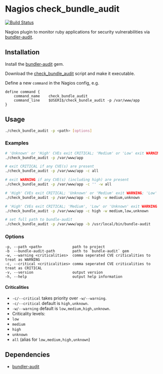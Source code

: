 # Nagios check_bundle_audit

[![Build Status](https://travis-ci.org/tommarshall/nagios-check-bundle-audit.svg?branch=master)](https://travis-ci.org/tommarshall/nagios-check-bundle-audit)

Nagios plugin to monitor ruby applications for security vulnerabilities via [bundler-audit](https://github.com/rubysec/bundler-audit).

## Installation

Install the [bundler-audit](https://github.com/rubysec/bundler-audit) gem.

Download the [check_bundle_audit](https://cdn.rawgit.com/tommarshall/nagios-check-bundle-audit/v0.1.0/check_bundle_audit) script and make it executable.

Define a new `command` in the Nagios config, e.g.

```
define command {
    command_name    check_bundle_audit
    command_line    $USER1$/check_bundle_audit -p /var/www/app
}
```

## Usage

```sh
./check_bundle_audit -p <path> [options]
```

### Examples

```sh
# 'Unknown' or 'High' CVEs exit CRITICAL; 'Medium' or 'Low' exit WARNING
./check_bundle_audit -p /var/www/app

# exit CRITICAL if any CVE(s) are present
./check_bundle_audit -p /var/www/app -c all

# exit WARNING if any CVE(s) (including high) are present
./check_bundle_audit -p /var/www/app -c '' -w all

# 'High' CVEs exit CRITICAL; 'Unknown' or 'Medium' exit WARNING; 'Low' exit OK
./check_bundle_audit -p /var/www/app -c high -w medium,unknown

# 'High' CVEs exit CRITICAL; 'Medium', 'Low' or 'Unknown' exit WARNING
./check_bundle_audit -p /var/www/app -c high -w medium,low,unknown

# set full path to bundle-audit
./check_bundle_audit -p /var/www/app -b /usr/local/bin/bundle-audit
```

### Options

```
-p, --path <path>              path to project
-b  --bundle-audit-path        path to `bundle-audit` gem
-w, --warning <criticalities>  comma seperated CVE criticalities to treat as WARNING
-c, --critical <criticalities> comma seperated CVE criticalities to treat as CRITICAL
-v, --version                  output version
-h, --help                     output help information
```

#### Criticalities
* `-c/--critical` takes priority over `-w/--warning`.
* `-c/--critical` default is `high,unknown`.
* `-w/--warning` default is `low,medium,high,unknown`.
* Criticality levels:
 * `low`
 * `medium`
 * `high`
 * `unknown`
 * `all` (alias for `low,medium,high,unknown`)

## Dependencies

* [bundler-audit](https://github.com/rubysec/bundler-audit)
